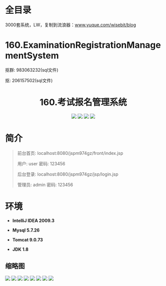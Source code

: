 # 全目录

3000套系统，LW，复制到流浪器：www.yuque.com/wisebit/blog

# 160.ExaminationRegistrationManagementSystem

<p>抠群: 983063232(sql文件)</p>
<p>抠: 206157502(sql文件)</p>

<p><h1 align="center">160.考试报名管理系统</h1></p>


<p align="center">
	<img src="https://img.shields.io/badge/jdk-1.8-orange.svg"/>
    <img src="https://img.shields.io/badge/spring-5.x-lightgrey.svg"/>
    <img src="https://img.shields.io/badge/springmvc-3.x-blue.svg"/>
    <img src="https://img.shields.io/badge/mybatis-5.x-yellow.svg"/>
</p>

# 简介
>
> 
>
> 前台首页: localhost:8080/jspm974gz/front/index.jsp
>
> 用户: user   密码: 123456
>
> 后台登录: localhost:8080/jspm974gz/jsp/login.jsp
>
> 管理员: admin   密码: 123456




# 环境

- <b>IntelliJ IDEA 2009.3</b>

- <b>Mysql 5.7.26</b>

- <b>Tomcat 9.0.73</b>

- <b>JDK 1.8</b>




## 缩略图


![](https://bitwise.oss-cn-heyuan.aliyuncs.com/2024/9/10/87d7bd1c-7713-4493-b230-e317dc84d933.png)
![](https://bitwise.oss-cn-heyuan.aliyuncs.com/2024/9/10/9aacc564-8209-4c03-8ebc-fab200ef3d4c.png)
![](https://bitwise.oss-cn-heyuan.aliyuncs.com/2024/9/10/3b2acf6d-b77a-4708-86c1-a5eed1193e44.png)
![](https://bitwise.oss-cn-heyuan.aliyuncs.com/2024/9/10/e3a91315-dcb0-4a89-bfa0-318ecba4b19a.png)
![](https://bitwise.oss-cn-heyuan.aliyuncs.com/2024/9/10/07b1479b-4f4a-46d9-a3a0-d0bbda79717f.png)
![](https://bitwise.oss-cn-heyuan.aliyuncs.com/2024/9/10/08310c6a-4e31-46d9-8103-ce43f0f7f960.png)
![](https://bitwise.oss-cn-heyuan.aliyuncs.com/2024/9/10/7984ffd7-5b97-421d-99de-e260c5884095.png)
![](https://bitwise.oss-cn-heyuan.aliyuncs.com/2024/9/10/74d698f3-43ab-4b9f-8122-1ea2a8f5e403.png)




